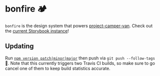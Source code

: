 # bonfire 🏕

`bonfire` is the design system that powers [project-camper-van](https://github.com/jksaunders/project-camper-van). Check out the [current Storybook instance](https://jksaunders.github.io/bonfire)!

## Updating

Run [`npm version patch|minor|major`](https://docs.npmjs.com/cli/version) then push via `git push --follow-tags` 🎉. Note that this currently triggers two Travis CI builds, so make sure to go cancel one of them to keep build statistics accurate.
